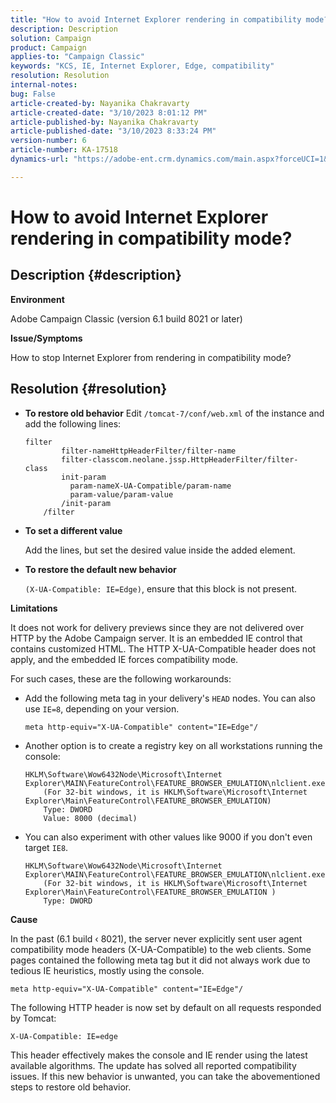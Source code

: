 ```yaml
---
title: "How to avoid Internet Explorer rendering in compatibility mode?"
description: Description
solution: Campaign
product: Campaign
applies-to: "Campaign Classic"
keywords: "KCS, IE, Internet Explorer, Edge, compatibility"
resolution: Resolution
internal-notes: 
bug: False
article-created-by: Nayanika Chakravarty
article-created-date: "3/10/2023 8:01:12 PM"
article-published-by: Nayanika Chakravarty
article-published-date: "3/10/2023 8:33:24 PM"
version-number: 6
article-number: KA-17518
dynamics-url: "https://adobe-ent.crm.dynamics.com/main.aspx?forceUCI=1&pagetype=entityrecord&etn=knowledgearticle&id=f074514c-7ebf-ed11-83ff-6045bd006b3d"

---
```

# How to avoid Internet Explorer rendering in compatibility mode?

## Description {#description}


<b>Environment</b>

Adobe Campaign Classic (version 6.1 build 8021 or later)

<b>Issue/Symptoms</b>

How to stop Internet Explorer from rendering in compatibility mode?


## Resolution {#resolution}


- <b>To restore old behavior</b>
    Edit `/tomcat-7/conf/web.xml` of the instance and add the following lines:


    ```
    filter
            filter-nameHttpHeaderFilter/filter-name
            filter-classcom.neolane.jssp.HttpHeaderFilter/filter-    class
            init-param
              param-nameX-UA-Compatible/param-name
              param-value/param-value
            /init-param
        /filter
    ```
- <b>To set a different value</b>

    Add the lines, but set the desired value inside the added element.
- <b>To restore the default new behavior</b>

    `(X-UA-Compatible: IE=Edge)`, ensure that this block is not present.


<b>Limitations</b>

It does not work for delivery previews since they are not delivered over HTTP by the Adobe Campaign server. It is an embedded IE control that contains customized HTML. The HTTP X-UA-Compatible header does not apply, and the embedded IE forces compatibility mode.

For such cases, these are the following workarounds:

- Add the following meta tag in your delivery's `HEAD` nodes. You can also use `IE=8`, depending on your version.<br>

    ```
    meta http-equiv="X-UA-Compatible" content="IE=Edge"/
    ```
- Another option is to create a registry key on all workstations running the console:


    ```
    HKLM\Software\Wow6432Node\Microsoft\Internet Explorer\MAIN\FeatureControl\FEATURE_BROWSER_EMULATION\nlclient.exe
        (For 32-bit windows, it is HKLM\Software\Microsoft\Internet Explorer\Main\FeatureControl\FEATURE_BROWSER_EMULATION)
        Type: DWORD
        Value: 8000 (decimal)
    ```
- You can also experiment with other values like 9000 if you don't even target `IE8`.


    ```
    HKLM\Software\Wow6432Node\Microsoft\Internet Explorer\MAIN\FeatureControl\FEATURE_BROWSER_EMULATION\nlclient.exe
        (For 32-bit windows, it is HKLM\Software\Microsoft\Internet Explorer\Main\FeatureControl\FEATURE_BROWSER_EMULATION )
        Type: DWORD
    ```


<b>Cause</b>

In the past (6.1 build ‹ 8021), the server never explicitly sent user agent compatibility mode headers (X-UA-Compatible) to the web clients. Some pages contained the following meta tag but it did not always work due to tedious IE heuristics, mostly using the console.


```
meta http-equiv="X-UA-Compatible" content="IE=Edge"/
```


The following HTTP header is now set by default on all requests responded by Tomcat:


```
X-UA-Compatible: IE=edge
```


This header effectively makes the console and IE render using the latest available algorithms. The update has solved all reported compatibility issues. If this new behavior is unwanted, you can take the abovementioned steps to restore old behavior.
